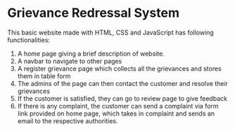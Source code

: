 # Grievance Redressal System
This basic website made with HTML, CSS and JavaScript has following functionalities:
1. A home page giving a brief description of website.
2. A navbar to navigate to other pages
3. A register grievance page which collects all the grievances and stores them in table form
4. The admins of the page can then contact the customer and resolve their grievances
5. If the customer is satisfied, they can go to review page to give feedback
6. If there is any complaint, the customer can send a complaint via form link provided on home page, which takes in complaint and sends an email to the respective authorities. 

